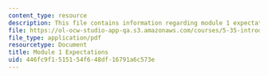 ```yaml
---
content_type: resource
description: This file contains information regarding module 1 expectations.
file: https://ol-ocw-studio-app-qa.s3.amazonaws.com/courses/5-35-introduction-to-experimental-chemistry-fall-2012/446fc9f1515154f648df16791a6c573e_MIT5_35F12_Module1Expectat.pdf
file_type: application/pdf
resourcetype: Document
title: Module 1 Expectations
uid: 446fc9f1-5151-54f6-48df-16791a6c573e
---
```

